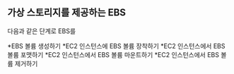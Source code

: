 **가상 스토리지를 제공하는 EBS** 
-----
다음과 같은 단계로 EBS를


*EBS 볼륨 생성하기
*EC2 인스턴스에 EBS 볼륨 장착하기
*EC2 인스턴스에서 EBS 볼륨 포맷하기
*EC2 인스턴스에서 EBS 볼륨 마운트하기
*EC2 인스턴스에서 EBS 볼륨 제거하기


